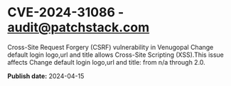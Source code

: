 # CVE-2024-31086 - audit@patchstack.com

Cross-Site Request Forgery (CSRF) vulnerability in Venugopal Change default login logo,url and title allows Cross-Site Scripting (XSS).This issue affects Change default login logo,url and title: from n/a through 2.0.



**Publish date:** 2024-04-15
